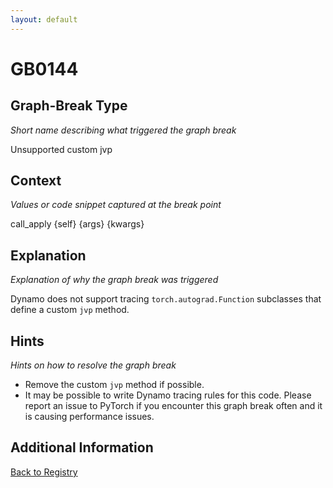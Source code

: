 ```yaml
---
layout: default
---
```

# GB0144

## Graph-Break Type
*Short name describing what triggered the graph break*

Unsupported custom jvp

## Context
*Values or code snippet captured at the break point*

call_apply {self} {args} {kwargs}

## Explanation
*Explanation of why the graph break was triggered*

Dynamo does not support tracing `torch.autograd.Function` subclasses that define a custom `jvp` method.

## Hints
*Hints on how to resolve the graph break*

- Remove the custom `jvp` method if possible.
- It may be possible to write Dynamo tracing rules for this code. Please report an issue to PyTorch if you encounter this graph break often and it is causing performance issues.


## Additional Information

<!-- ADDITIONAL INFORMATION START - Add custom information below this line -->

<!-- ADDITIONAL INFORMATION END -->

[Back to Registry](../index.html)
